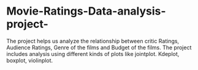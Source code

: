 # Movie-Ratings-Data-analysis-project-
The project helps us analyze the relationship between critic Ratings, Audience Ratings, Genre of the films and Budget of the films. The project includes analysis using different kinds of plots like jointplot. Kdeplot, boxplot, violinplot.
